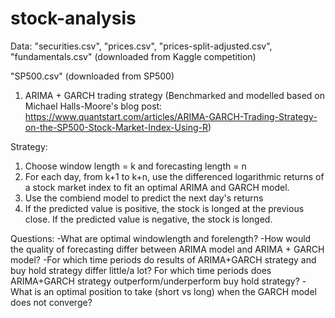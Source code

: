 # stock-analysis

Data: "securities.csv", "prices.csv", "prices-split-adjusted.csv", "fundamentals.csv" 
 (downloaded from Kaggle competition) 
 
 "SP500.csv"
 (downloaded from SP500)
 
1. ARIMA + GARCH trading strategy 
 (Benchmarked and modelled based on Michael Halls-Moore's blog post: https://www.quantstart.com/articles/ARIMA-GARCH-Trading-Strategy-on-the-SP500-Stock-Market-Index-Using-R)
 
Strategy:
1. Choose window length = k and forecasting length = n
2. For each day, from k+1 to k+n, use the differenced logarithmic returns of a stock market index to fit an optimal ARIMA and GARCH model. 
3. Use the combiend model to predict the next day's returns
4. If the predicted value is positive, the stock is longed at the previous close. 
If the predicted value is negative, the stock is longed.

Questions:
-What are optimal windowlength and forelength?
-How would the quality of forecasting differ between ARIMA model and ARIMA + GARCH model?
-For which time periods do results of ARIMA+GARCH strategy and buy hold strategy differ little/a lot? 
 For which time periods does ARIMA+GARCH strategy outperform/underperform buy hold strategy? 
-What is an optimal position to take (short vs long) when the GARCH model does not converge? 
